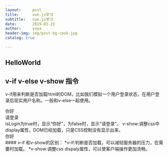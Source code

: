 ```yaml
---
layout:     post
title:      vue.js学习
subtitle:   vue.js学习
date:       2019-03-23
author:     yaya
header-img: img/post-bg-cook.jpg
catalog: true

---
```


## HelloWorld

<script type="text/javascript">
        var app=new Vue({
            el:'#app',
            data:{
                message:'hello Vue!'
            }
        })
    </script>


## v-if v-else v-show 指令

v-if用来判断是否加载html的DOM，比如我们模拟一个用户登录状态，在用户登录后现实用户名称。一般和v-else一起使用。
 <div id="app">
        <div v-if="isLogin">你好</div>
        <div v-else>请登录</div>
    </div>
    <script type="text/javascript">
        var app=new Vue({
            el:'#app',
            data:{
               isLogin:false
            }
        })
    </script>
    isLogin为true时，显示“你好”，为false时，显示“请登录"。
 v-show:调整css中display属性，DOM已经加载，只是CSS控制没有显示出来。
 <div v-show="isLogin">你好</div>
 #### v-if 和v-show的区别：
 *v-if:判断是否加载，可以减轻服务器的压力，在需要时加载。
 *v-show:调整css dispaly属性，可以使客户端操作更加流畅。

